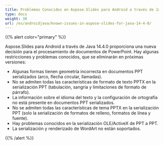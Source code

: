 ```yaml
---
title: Problemas Conocidos en Aspose.Slides para Android a través de Java 14.4.0
type: docs
weight: 30
url: /es/androidjava/known-issues-in-aspose-slides-for-java-14-4-0/
---
```


{{% alert color="primary" %}} 

Aspose.Slides para Android a través de Java 14.4.0 proporciona una nueva decisión para el procesamiento de documentos de PowerPoint. Hay algunas restricciones y problemas conocidos, que se eliminarán en próximas versiones:

- Algunas formas tienen geometría incorrecta en documentos PPT serializados (arco, flecha circular, llamadas).
- No se admiten todas las características de formato de texto PPTX en la serialización PPT (tabulación, sangría y limitaciones de formato de párrafo).
- La información sobre el idioma del texto y la configuración de ortografía no está presente en documentos PPT serializados.
- No se admiten todas las características de tema PPTX en la serialización PPT (solo la serialización de formatos de relleno, formatos de línea y fuente).
- Hay problemas conocidos en la serialización OLE/ActiveX de PPT a PPT.
- La serialización y renderizado de WordArt no están soportados.

{{% /alert %}}